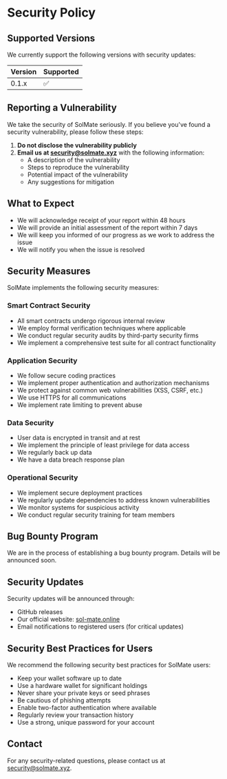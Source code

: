 # Security Policy

## Supported Versions

We currently support the following versions with security updates:

| Version | Supported          |
| ------- | ------------------ |
| 0.1.x   | :white_check_mark: |

## Reporting a Vulnerability

We take the security of SolMate seriously. If you believe you've found a security vulnerability, please follow these steps:

1. **Do not disclose the vulnerability publicly**
2. **Email us at security@solmate.xyz** with the following information:
   - A description of the vulnerability
   - Steps to reproduce the vulnerability
   - Potential impact of the vulnerability
   - Any suggestions for mitigation

## What to Expect

- We will acknowledge receipt of your report within 48 hours
- We will provide an initial assessment of the report within 7 days
- We will keep you informed of our progress as we work to address the issue
- We will notify you when the issue is resolved

## Security Measures

SolMate implements the following security measures:

### Smart Contract Security

- All smart contracts undergo rigorous internal review
- We employ formal verification techniques where applicable
- We conduct regular security audits by third-party security firms
- We implement a comprehensive test suite for all contract functionality

### Application Security

- We follow secure coding practices
- We implement proper authentication and authorization mechanisms
- We protect against common web vulnerabilities (XSS, CSRF, etc.)
- We use HTTPS for all communications
- We implement rate limiting to prevent abuse

### Data Security

- User data is encrypted in transit and at rest
- We implement the principle of least privilege for data access
- We regularly back up data
- We have a data breach response plan

### Operational Security

- We implement secure deployment practices
- We regularly update dependencies to address known vulnerabilities
- We monitor systems for suspicious activity
- We conduct regular security training for team members

## Bug Bounty Program

We are in the process of establishing a bug bounty program. Details will be announced soon.

## Security Updates

Security updates will be announced through:

- GitHub releases
- Our official website: [sol-mate.online](https://sol-mate.online)
- Email notifications to registered users (for critical updates)

## Security Best Practices for Users

We recommend the following security best practices for SolMate users:

- Keep your wallet software up to date
- Use a hardware wallet for significant holdings
- Never share your private keys or seed phrases
- Be cautious of phishing attempts
- Enable two-factor authentication where available
- Regularly review your transaction history
- Use a strong, unique password for your account

## Contact

For any security-related questions, please contact us at security@solmate.xyz.

